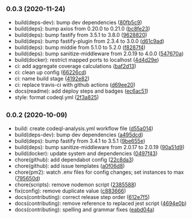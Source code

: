 ## <small>0.0.3 (2020-11-24)</small>

-   build(deps-dev): bump dev dependencies ([80fb5c9](https://github.com/Somerset-SIDeR-Programme/ydh-sider-obfuscation-service/commit/80fb5c9))
-   build(deps): bump axios from 0.20.0 to 0.21.0 ([bc8fe23](https://github.com/Somerset-SIDeR-Programme/ydh-sider-obfuscation-service/commit/bc8fe23))
-   build(deps): bump fastify from 3.5.1 to 3.8.0 ([9628820](https://github.com/Somerset-SIDeR-Programme/ydh-sider-obfuscation-service/commit/9628820))
-   build(deps): bump fastify-plugin from 2.3.4 to 3.0.0 ([d61c9ad](https://github.com/Somerset-SIDeR-Programme/ydh-sider-obfuscation-service/commit/d61c9ad))
-   build(deps): bump middie from 5.1.0 to 5.2.0 ([f8287f4](https://github.com/Somerset-SIDeR-Programme/ydh-sider-obfuscation-service/commit/f8287f4))
-   build(deps): bump sanitize-middleware from 2.0.19 to 4.0.0 ([547670a](https://github.com/Somerset-SIDeR-Programme/ydh-sider-obfuscation-service/commit/547670a))
-   build(docker): restrict mapped ports to localhost ([4d4d29e](https://github.com/Somerset-SIDeR-Programme/ydh-sider-obfuscation-service/commit/4d4d29e))
-   ci: add aggregate coverage calculations ([baf2d13](https://github.com/Somerset-SIDeR-Programme/ydh-sider-obfuscation-service/commit/baf2d13))
-   ci: clean up config ([66226cd](https://github.com/Somerset-SIDeR-Programme/ydh-sider-obfuscation-service/commit/66226cd))
-   ci: name build stage ([4192e82](https://github.com/Somerset-SIDeR-Programme/ydh-sider-obfuscation-service/commit/4192e82))
-   ci: replace travis-ci with github actions ([d69ee20](https://github.com/Somerset-SIDeR-Programme/ydh-sider-obfuscation-service/commit/d69ee20))
-   docs(readme): add deploy steps and badges ([ec6ac51](https://github.com/Somerset-SIDeR-Programme/ydh-sider-obfuscation-service/commit/ec6ac51))
-   style: format codeql.yml ([2f3a825](https://github.com/Somerset-SIDeR-Programme/ydh-sider-obfuscation-service/commit/2f3a825))

## <small>0.0.2 (2020-10-09)</small>

-   build: create codeql-analysis.yml workflow file ([d55a014](https://github.com/Somerset-SIDeR-Programme/ydh-sider-obfuscation-service/commit/d55a014))
-   build(deps-dev): bump dev dependencies ([a495dcd](https://github.com/Somerset-SIDeR-Programme/ydh-sider-obfuscation-service/commit/a495dcd))
-   build(deps): bump fastify from 3.4.1 to 3.5.1 ([9be655e](https://github.com/Somerset-SIDeR-Programme/ydh-sider-obfuscation-service/commit/9be655e))
-   build(deps): bump sanitize-middleware from 2.0.17 to 2.0.19 ([90a51d9](https://github.com/Somerset-SIDeR-Programme/ydh-sider-obfuscation-service/commit/90a51d9))
-   build(docker): update system and dependencies ([0497f43](https://github.com/Somerset-SIDeR-Programme/ydh-sider-obfuscation-service/commit/0497f43))
-   chore(github): add dependabot config ([22c8da3](https://github.com/Somerset-SIDeR-Programme/ydh-sider-obfuscation-service/commit/22c8da3))
-   chore(github): add issue templates ([a0f06d8](https://github.com/Somerset-SIDeR-Programme/ydh-sider-obfuscation-service/commit/a0f06d8))
-   chore(pm2): watch .env files for config changes; set instances to max ([795650d](https://github.com/Somerset-SIDeR-Programme/ydh-sider-obfuscation-service/commit/795650d))
-   chore(scripts): remove nodemon script ([2385588](https://github.com/Somerset-SIDeR-Programme/ydh-sider-obfuscation-service/commit/2385588))
-   fix(config): remove duplicate value ([c883666](https://github.com/Somerset-SIDeR-Programme/ydh-sider-obfuscation-service/commit/c883666))
-   docs(contributing): correct release step order ([612e7f5](https://github.com/Somerset-SIDeR-Programme/ydh-sider-obfuscation-service/commit/612e7f5))
-   docs(contributing): remove reference to replaced jest script ([4694e0b](https://github.com/Somerset-SIDeR-Programme/ydh-sider-obfuscation-service/commit/4694e0b))
-   docs(contributing): spelling and grammar fixes ([eabd04a](https://github.com/Somerset-SIDeR-Programme/ydh-sider-obfuscation-service/commit/eabd04a))
